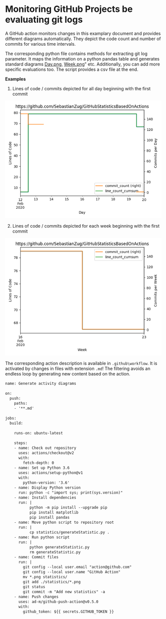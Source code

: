 # Monitoring GitHub Projects be evaluating git logs

A GitHub action monitors changes in this examplary document and provides different diagrams automatically. They depict the code count and number of commits for various time intervals. 

The corresponding python file contains methods for extracting git log parameter. It maps the information on a python pandas table and generates standard diagrams [Day.png](/statistics/Day.png), [Week.png](/statistics/Week.png)" etc. Additionally, you can add more specific evaluations too. The script provides a csv file at the end.

__Examples__

1. Lines of code / commits depicted for all day beginning with the first commit

![Alt text](/statistics/Day.png?raw=true "Daily Changes")

2. Lines of code / commits depicted for each week beginning with the first commit

![Alt text](/statistics/Week.png?raw=true "Weekly Changes")

The corresponding action description is available in `.github\workflow`. It is activated by changes in files with extension `.md`! The filtering avoids an endless loop by generating new content based on the action.

```
name: Generate activity diagrams

on:
  push:
    paths:
    - '**.md'

jobs:
  build:

    runs-on: ubuntu-latest

    steps:
    - name: Check out repository
      uses: actions/checkout@v2
      with: 
        fetch-depth: 0
    - name: Set up Python 3.6
      uses: actions/setup-python@v1
      with:
        python-version: '3.6'
    - name: Display Python version
      run: python -c "import sys; print(sys.version)"
    - name: Install dependencies
      run: |
           python -m pip install --upgrade pip
           pip install matplotlib
           pip install pandas
    - name: Move python script to repository root
      run: |
           cp statistics/generateStatistic.py .
    - name: Run python script
      run: |
           python generateStatistic.py
           rm generateStatistic.py
    - name: Commit files
      run: |
        git config --local user.email "action@github.com"
        git config --local user.name "GitHub Action"
        mv *.png statistics/
        git add ./statistics/*.png
        git status
        git commit -m "Add new statistics" -a
    - name: Push changes
      uses: ad-m/github-push-action@v0.5.0
      with:
        github_token: ${{ secrets.GITHUB_TOKEN }}
```

